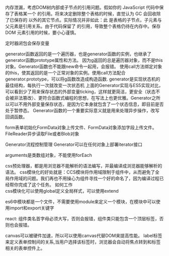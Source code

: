 内存泄漏，考虑DOM树内部或子节点的引用问题。假如你的 JavaScript 代码中保存了表格某一个 <td> 的引用。将来决定删除整个表格的时候，直觉认为 GC 会回收除了已保存的 <td> 以外的其它节点。实际情况并非如此：此 <td> 是表格的子节点，子元素与父元素是引用关系。由于代码保留了 <td> 的引用，导致整个表格仍待在内存中。保存 DOM 元素引用的时候，要小心谨慎。

定时器闭包会保存变量

generator函数返回的是一个遍历器，也是generator函数的实例，也继承了generator函数prototype属性和方法。
因为g返回的总是遍历器对象，而不是this对象。Generator函数也不能跟new命令一起用，会报错。
使用call方法绑定对象的this，使其返回的是一个正常对象的实例。使用call方法配合generator.prototype，可以将g函数改造成构造函数.
generator是实现状态机的最佳结构，每执行一次就改变一次状态机
上面的Generator实现与ES5实现对比，可以看到少了用来保存状态的外部变量ticking，这样就更简洁，更安全（状态不会被非法篡改）、更符合函数式编程的思想，在写法上也更优雅。Generator之所以可以不用外部变量保存状态，是因为它本身就包含了一个状态信息，即目前是否处于暂停态。
Generator函数的一个重要实际意义就是用来处理异步操作，改写回调函数。  

form表单初始化FormData对象上传文件、FormData对象添加字段上传文件。
FileReader异步读取File或者Blob对象  

Generator流程控制管理
Generator可以在任何对象上部署iterator接口  

arguments是类数组对象，不能使用forEach  

css预处理器，都是用浏览器不能解析的语法编写，并最编译成浏览器能够解析的语法。
css模块化的好处就是：CCS模块将作用域限制于组件中，从而避免了全局作用域的问题。我们再也不用操心为组件寻找一个好的命名了，因为编译过程已经帮你完成了这个任务。
如何工作  
css模块化可以使用global定义全局样式，可以使用extend  

es6中模块都是一个文件，不需要使用module来定义一个模块，在模块中可以使用import和export关键字  

react:
组件类名首字母必须大写，否则会报错，组件类只能包含一个顶层标签，否则也会报错。 

canvas可以被硬件加速，所以可以使用canvas代替DOM来提高性能。
label标签来定义表单控制间的关系,当用户选择该标签时，浏览器会自动将焦点转到和标签相关的表单控件上。 
